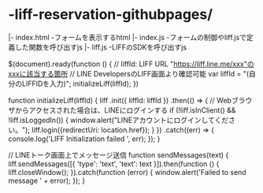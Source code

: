 # -liff-reservation-githubpages/
|- index.html
    -フォームを表示するhtml
|- index.js
    -フォームの制御やliff.jsで定義した関数を呼び出すjs
|- liff.js
    -LIFFのSDKを呼び出すjs
   
$(document).ready(function () {
    // liffId: LIFF URL "https://liff.line.me/xxx"のxxxに該当する箇所
    // LINE DevelopersのLIFF画面より確認可能
    var liffId = "(自分のLIFFIDを入力)";
    initializeLiff(liffId);
})

function initializeLiff(liffId) {
    liff
        .init({
            liffId: liffId
        })
        .then(() => {
            // Webブラウザからアクセスされた場合は、LINEにログインする
            if (!liff.isInClient() && !liff.isLoggedIn()) {
                window.alert("LINEアカウントにログインしてください。");
                liff.login({redirectUri: location.href});
            }
        })
        .catch((err) => {
            console.log('LIFF Initialization failed ', err);
        });
}

// LINEトーク画面上でメッセージ送信
function sendMessages(text) {
    liff.sendMessages([{
        'type': 'text',
        'text': text
    }]).then(function () {
        liff.closeWindow();
    }).catch(function (error) {
        window.alert('Failed to send message ' + error);
    });
}
